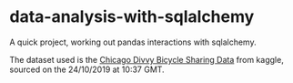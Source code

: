 # data-analysis-with-sqlalchemy

A quick project, working out pandas interactions with sqlalchemy.
  
The dataset used is the [Chicago Divvy Bicycle Sharing Data](https://www.kaggle.com/yingwurenjian/chicago-divvy-bicycle-sharing-data/download) from kaggle, sourced on the 24/10/2019 at 10:37 GMT.
